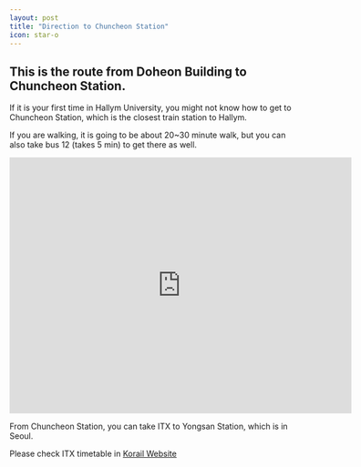 ```yaml
---
layout: post
title: "Direction to Chuncheon Station"
icon: star-o
---
```


## This is the route from Doheon Building to Chuncheon Station.

If it is your first time in Hallym University, you might not know how to get to Chuncheon Station, which is the closest train station to Hallym.

If you are walking, it is going to be about 20~30 minute walk, but you can also take bus 12 (takes 5 min) to get there as well.

<iframe src="https://www.google.com/maps/embed?pb=!1m28!1m12!1m3!1d6298.470961505063!2d127.72285812798751!3d37.878175368962886!2m3!1f0!2f0!3f0!3m2!1i1024!2i768!4f13.1!4m13!3e6!4m5!1s0x3562e5e835adb293%3A0x81726c8afcd0f018!2sChuncheon+City+Council%2C+61+Sakju-ro%2C+Gyo-dong%2C+Chuncheon%2C+Gangwon-do!3m2!1d37.8846955!2d127.7364942!4m5!1s0x3562e67169a58e4b%3A0xab8d15fb5aad7cd6!2sChuncheon+Station%2C+Pyeonghwa-ro%2C+Chuncheon-si%2C+Gangwon-do!3m2!1d37.8849801!2d127.7171082!5e0!3m2!1sen!2skr!4v1564719484413!5m2!1sen!2skr" width="600" height="450" frameborder="0" style="border:0" allowfullscreen></iframe>

From Chuncheon Station, you can take ITX to Yongsan Station, which is in Seoul.

Please check ITX timetable in [Korail Website](http://www.letskorail.com/ebizbf/EbizBfTicketSearch.do)

